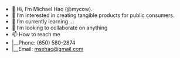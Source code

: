 - 👋 Hi, I’m Michael Hao (@mycow).
- 👀 I’m interested in creating tangible products for public consumers.
- 🌱 I’m currently learning ...
- 💞️ I’m looking to collaborate on anything
- 📫 How to reach me
-   |__Phone: (650) 580-2874
-   |__Email: msxhao@gmail.com

<!---
mycow/mycow is a ✨ special ✨ repository because its `README.md` (this file) appears on your GitHub profile.
You can click the Preview link to take a look at your changes.
--->
